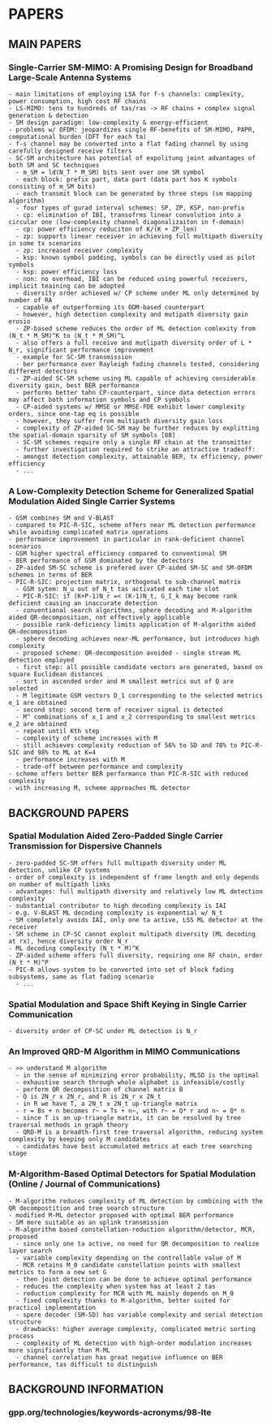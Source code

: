 # PAPERS

## MAIN PAPERS

### Single-Carrier SM-MIMO: A Promising Design for Broadband Large-Scale Antenna Systems
    - main limitations of employing LSA for f-s channels: complexity, power consumption, high cost RF chains
    - LS-MIMO: tens to hundreds of tas/ras -> RF chains + complex signal generation & detection
    - SM design paradigm: low-complexity & energy-efficient
    - problems w/ OFDM: jeopardizes single RF-benefits of SM-MIMO, PAPR, computational burden (DFT for each ta)
    - f-s channel may be converted into a flat fading channel by using carefully designed receive filters
    - SC-SM architecture has potential of expolitung joint advantages of both SM and SC techniques
      - m_SM = ld(N_T * M_SM) bits sent over one SM symbol
      - each block: prefix part, data part (data part has K symbols consisting of m_SM bits)
      - each transmit block can be generated by three steps (sm mapping algorithm)
      - four types of gurad interval schemes: SP, ZP, KSP, non-prefix
      - cp: elimination of IBI, transofrms linear convolution into a circular one (low-complexity channel diagonalizaiton in f-domain)
      - cp: power efficiency reduciton of K/(K + ZP_len)
      - zp: supports linear receiver in achieving full multipath diversity in some tx scenarios
      - zp: increased receiver complexity
      - ksp: known symbol padding, symbols can be directly used as pilot symbols
      - ksp: power efficiency loss
      - non: no overhead, IBI can be reduced using powerful receivers, implicit teaining can be adopted
      - diversity order achieved w/ CP scheme under ML only determined by number of RA
      - capable of outperforming its ODM-based counterpart
      - however, high detection complexity and mutipath diversity gain erosio
      - ZP-based scheme reduces the order of ML detection comlexity from (N_t * M_SM)^K to (N_t * M_SM)^L
      - also offers a full receive and mutlipath diversity order of L * N_r, significant performance improvement
      - example for SC-SM transmission
      - ber performance over Rayleigh fading channels tested, considering different detectors
      - ZP-aided SC-SM scheme using ML capable of achieving considerable diversity gain, best BER performance
      - performs better tahn CP-counterpart, since data detection errors may affect both information symbols and CP symbols
      - CP-aided systems w/ MMSE or MMSE-FDE exhibit lower complexity orders, since one-tap eq is possible
      - however, they suffer from multipath diversity gain loss
      - complexity of ZP-aided SC-SM may be further reduces by explitting the spatial-domain sparsity of SM symbols [88]
      - SC-SM schemes require only a single RF chain at the transmitter
      - further investigation required to strike an attractive tradeoff:
      - amongst detection complexity, attainable BER, tx efficiency, power efficiency
      - ...
      
      
      
### A Low-Complexity Detection Scheme for Generalized Spatial Modulation Aided Single Carrier Systems
    - GSM combines SM and V-BLAST
    - compared to PIC-R-SIC, scheme offers near ML detection performance while avoiding complicated matrix operations
    - performance improvement in particular in rank-deficient channel scenarios
    - GSM higher spectral efficiency compared to conventional SM
    - BER performance of GSM dominated by the detectors
    - ZP-aided SM-SC scheme is prefered over CP-aided SM-SC and SM-OFDM schemes in terms of BER
    - PIC-R-SIC: projection matrix, orthogonal to sub-channel matrix
      - GSM sytem: N_u out of N_t tas activated each time slot
      - PIC-R-SIC: if (K+P-1)N_r =< (K-1)N_t, G_I_k may become rank deficient causing an inaccurate detection
      - conventional search algorithms, sphere decoding and M-algorithm aided QR-decomposition, not effectively applicable
      - possible rank-deficiency limits application of M-algorithm aided QR-decomposition
      - sphere decoding achieves near-ML performance, but introduces high complexity
      - proposed scheme: QR-decomposition avoided - single stream ML detection employed
      - first step: all possible candidate vectors are generated, based on square Euclidean distances
      - sort in ascended order and M smallest metrics out of Q are selected
      - M legitimate GSM vectors D_1 corresponding to the selected metrics e_1 are obtained
      - second step: second term of receiver signal is detected
      - M^ combinations of x_1 and x_2 corresponding to smallest metrics e_2 are obtained
      - repeat until Kth step
      - complexity of scheme increases with M
      - still achieves complexity reduction of 56% to SD and 78% to PIC-R-SIC and 98% to ML at K=4
      - performance increases with M
      - trade-off between performance and complexity
    - scheme offers better BER performance than PIC-R-SIC with reduced complexity
    - with increasing M, scheme approaches ML detector

## BACKGROUND PAPERS

### Spatial Modulation Aided Zero-Padded Single Carrier Transmission for Dispersive Channels
    - zero-padded SC-SM offers full multipath diversity under ML detection, unlike CP systems
    - order of complexity is independent of frame length and only depends on number of multipath links
    - advantages: full multipath diversity and relatively low ML detection complexity
    - substantial contributor to high decoding complexity is IAI
    - e.g. V-BLAST ML decoding complexity is exponential w/ N_t
    - SM completely avoids IAI, only one ta active, LSS ML detector at the receiver
    - SM scheme in CP-SC cannot exploit multipath diversity (ML decoding at rx), hence diversity order N_r
    - ML decoding complexity (N_t * M)^K
    - ZP-aided scheme offers full diversity, requiring one RF chain, order (N_t * M)^P 
    - PIC-R allows system to be converted into set of block fading subsystems, same as flat fading scenario
      - ...
      
### Spatial Modulation and Space Shift Keying in Single Carrier Communication
    - diversity order of CP-SC under ML detection is N_r


### An Improved QRD-M Algorithm in MIMO Communications
    - >> understand M algorithm
      - in the sense of minimizing error probability, MLSD is the optimal
      - exhaustive search through whole alphabet is infeasible/costly
      - perform QR decomposition of channel matrix B
      - Q is 2N_r x 2N_r, and R is 2N_r x 2N_t
      - in R we have T, a 2N_t x 2N_t up-triangle matrix
      - r = Bs + n becomes r~ = Ts + n~, with r~ = Q* r and n~ = Q* n
      - since T is an up-triangle matrix, it can be resolved by tree traversal methods in graph theory
      - QRD-M is a breadth-first tree traversal algorithm, reducing system complexity by keeping only M candidates
      - candidates have best accumulated metrics at each tree searching stage
      

### M-Algorithm-Based Optimal Detectors for Spatial Modulation (Online / Journal of Communications)
    - M-algorithm reduces complexity of ML detection by combining with the QR decompostition and tree search structure
    - modified M-ML detector proposed with optimal BER performance
    - SM more suitable as an uplink transmission
    - M-algorithm based constellation-reduction algorithm/detector, MCR, proposed
      - since only one ta active, no need for QR decomposition to realize layer search
      - variable complexity depending on the controllable value of M
      - MCR retains M_0 candidate constellation points with smallest metrics to form a new set G
      - then joint detection can be done to achieve optimal performance
      - reduces the complexity when system has at least 2 tas
      - reduction complexity for MCR with ML mainly depends on M_0
      - fixed complexity thanks to M-algorithm, better suited for practical implementation
      - spere decoder (SM-SD) has variable complexity and serial detection structure
      - drawbacks: higher average complexity, complicated metric sorting process
      - complexity of ML detection with high-order modulation increases more significantly than M-ML
      - channel correlation has great negative influence on BER performance, tas difficult to distinguish
      
## BACKGROUND INFORMATION

### gpp.org/technologies/keywords-acronyms/98-lte
